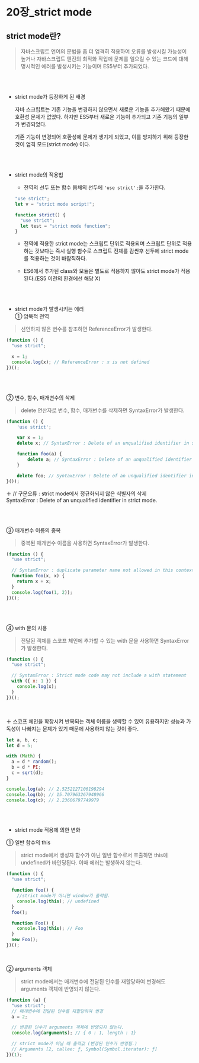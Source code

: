 # 20장\_strict mode

## strict mode란?

> 자바스크립트 언어의 문법을 좀 더 엄격히 적용하여 오류를 발생시킬 가능성이 높거나 자바스크립트 엔진의 최적화 작업에 문제를 일으킬 수 있는 코드에 대해 명시적인 에러를 발생시키는 기능이며 ES5부터 추가되었다.

<br>
<br>

- strict mode가 등장하게 된 배경

  자바 스크립트는 기존 기능을 변경하지 않으면서 새로운 기능을 추가해왔기 때문에 호환성 문제가 없었다.
  하지만 ES5부터 새로운 기능이 추가되고 기존 기능의 일부가 변경되었다.

  기존 기능이 변경되어 호환성에 문제가 생기게 되었고, 이를 방지하기 위해 등장한 것이 엄격 모드(strict mode) 이다.

  <br>
  <br>

- strict mode의 적용법

  - 전역의 선두 또는 함수 몸체의 선두에 `'use strict';`을 추가한다.

  ```js
  "use strict";
  let v = "strict mode script!";

  function strict() {
    "use strict";
    let test = "strict mode function";
  }
  ```

  - 전역에 적용한 strict mode는 스크립트 단위로 적용되며 스크립트 단위로 적용하는 것보다는 즉시 실행 함수로 스크립트 전체를 감싼후 선두에 strict mode를 적용하는 것이 바람직하다.

  - ES6에서 추가된 class와 모듈은 별도로 적용하지 않아도 strict mode가 적용된다.(ES5 이전의 환경에선 해당 X)

<br>
<br>

- strict mode가 발생시키는 에러  
  ① 암묵적 전역

> 선언하지 않은 변수를 참조하면 ReferenceError가 발생한다.

```js
(function () {
  "use strict";

  x = 1;
  console.log(x); // ReferenceError : x is not defined
})();
```

<br>
<br>

② 변수, 함수, 매개변수의 삭제

> delete 연산자로 변수, 함수, 매개변수를 삭제하면 SyntaxError가 발생한다.

```js
(function () {
    'use strict';

    var x = 1;
    delete x; // SyntaxError : Delete of an unqualified identifier in strict mode.

    function foo(a) {
        delete a; // SyntaxError : Delete of an unqualified identifier in strict mode.
    }

    delete foo; // SyntaxError : Delete of an unqualified identifier in strict mode.
}());
```

＋ // 구문오류 : strict mode에서 정규화되지 않은 식별자의 삭제  
SyntaxError : Delete of an unqualified identifier in strict mode.

<br>
<br>

③ 매개변수 이름의 중복

> 중복된 매개변수 이름을 사용하면 SyntaxError가 발생한다.

```js
(function () {
  "use strict";

  // SyntaxError : duplicate parameter name not allowed in this context
  function foo(x, x) {
    return x + x;
  }
  console.log(foo(1, 2));
})();
```

<br>
<br>

④ with 문의 사용

> 전달된 객체를 스코프 체인에 추가할 수 있는 with 문을 사용하면 SyntaxError가 발생한다.

```js
(function () {
  "use strict";

  // SyntaxError : Strict mode code may not include a with statement
  with ({ x: 1 }) {
    console.log(x);
  }
})();
```

<br>

＋ 스코프 체인을 확장시켜 반복되는 객체 이름을 생략할 수 있어 유용하지만 성능과 가독성이 나빠지는 문제가 있기 때문에 사용하지 않는 것이 좋다.

```js
let a, b, c;
let d = 5;

with (Math) {
  a = d * random();
  b = d * PI;
  c = sqrt(d);
}

console.log(a); // 2.5252127106198294
console.log(b); // 15.707963267948966
console.log(c); // 2.23606797749979
```

<br>
<br>

- strict mode 적용에 의한 변화

① 일반 함수의 this

> strict mode에서 생성자 함수가 아닌 일반 함수로서 호출하면 this에 undefined가 바인딩된다. 이때 에러는 발생하지 않는다.

```js
(function () {
  "use strict";

  function foo() {
    //strict mode가 아니면 window가 출력됨.
    console.log(this); // undefined
  }
  foo();

  function Foo() {
    console.log(this); // Foo
  }
  new Foo();
})();
```

<br>

② arguments 객체

> strict mode에서는 매개변수에 전달된 인수를 재할당하여 변경해도 arguments 객체에 반영되지 않는다.

```js
(function (a) {
  "use strict";
  // 매개변수에 전달된 인수를 재할당하여 변경
  a = 2;

  // 변경된 인수가 arguments 객체에 반영되지 않는다.
  console.log(arguments); // { 0 : 1, length : 1}

  // strict mode가 아닐 때 출력값 (변경된 인수가 반영됨.)
  // Arguments [2, callee: ƒ, Symbol(Symbol.iterator): ƒ]
})(1);
```
